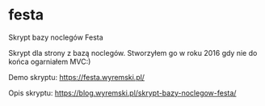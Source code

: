 # festa
 Skrypt bazy noclegów Festa
 
 Skrypt dla strony z bazą noclegów. Stworzyłem go w roku 2016 gdy nie do końca ogarniałem MVC:)
 
 Demo skryptu: https://festa.wyremski.pl/
 
 Opis skryptu: https://blog.wyremski.pl/skrypt-bazy-noclegow-festa/
